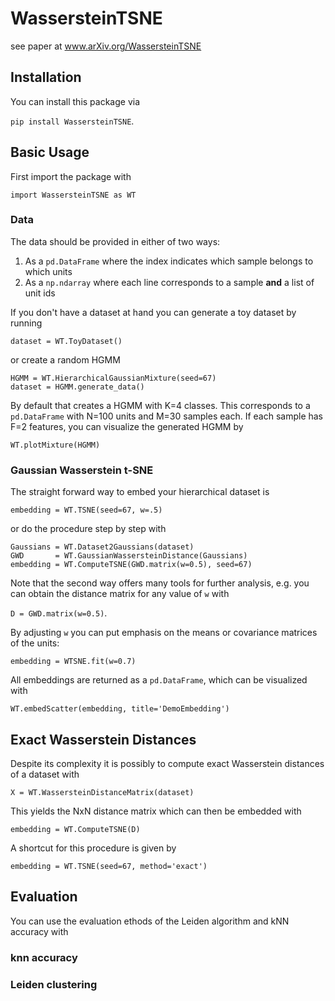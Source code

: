 # WassersteinTSNE

see paper at www.arXiv.org/WassersteinTSNE

## Installation

You can install this package via 

`pip install WassersteinTSNE`.

## Basic Usage

First import the package with 

`import WassersteinTSNE as WT`

### Data 

The data should be provided in either of two ways:

1. As a `pd.DataFrame` where the index indicates which sample belongs to which units
2. As a `np.ndarray` where each line corresponds to a sample **and** a list of unit ids

If you don't have a dataset at hand you can generate a toy dataset by running

`dataset = WT.ToyDataset()`

or create a random HGMM

```
HGMM = WT.HierarchicalGaussianMixture(seed=67)
dataset = HGMM.generate_data()
```

By default that creates a HGMM with K=4 classes. This corresponds to a `pd.DataFrame` with N=100 units and M=30 samples each. If each sample has F=2 features, you can visualize the generated HGMM by

`WT.plotMixture(HGMM)`

### Gaussian Wasserstein t-SNE

The straight forward way to embed your hierarchical dataset is 

`embedding = WT.TSNE(seed=67, w=.5)`

or do the procedure step by step with

```
Gaussians = WT.Dataset2Gaussians(dataset)
GWD       = WT.GaussianWassersteinDistance(Gaussians)
embedding = WT.ComputeTSNE(GWD.matrix(w=0.5), seed=67)
```

Note that the second way offers many tools for further analysis, e.g. you can obtain the distance matrix for any value of `w` with 

`D = GWD.matrix(w=0.5)`.

By adjusting `w` you can put emphasis on the means or covariance matrices of the units: 

`embedding = WTSNE.fit(w=0.7)` 

All embeddings are returned as a `pd.DataFrame`, which can be visualized with

`WT.embedScatter(embedding, title='DemoEmbedding')`


## Exact Wasserstein Distances

Despite its complexity it is possibly to compute exact Wasserstein distances of a dataset with

`X = WT.WassersteinDistanceMatrix(dataset)`

This yields the NxN distance matrix which can then be embedded with

`embedding = WT.ComputeTSNE(D)`

A shortcut for this procedure is given by

`embedding = WT.TSNE(seed=67, method='exact')`


## Evaluation

You can use the evaluation ethods of the Leiden algorithm and kNN accuracy with

### knn accuracy


### Leiden clustering
